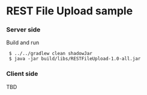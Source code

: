 # REST File Upload sample
### Server side
Build and run
```
 $ ../../gradlew clean shadowJar
 $ java -jar build/libs/RESTFileUpload-1.0-all.jar  
```

### Client side
TBD
